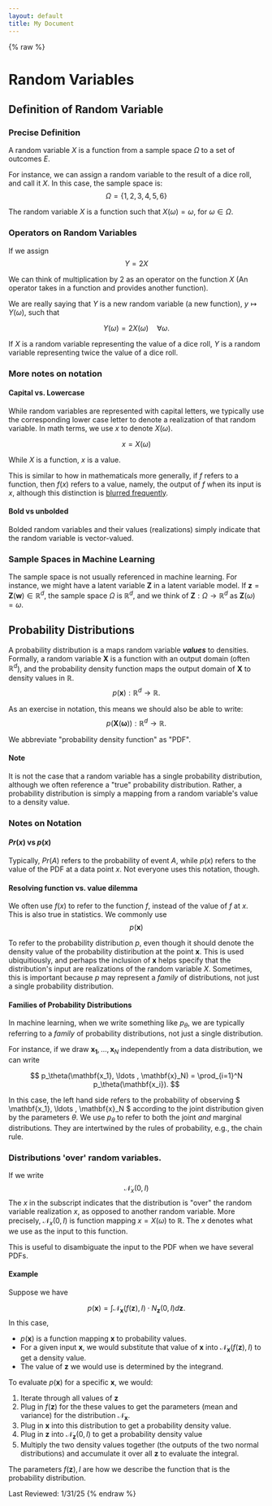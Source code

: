 ```yaml
---
layout: default
title: My Document
---
```

{% raw %}

# Random Variables

## Definition of Random Variable

<!-- ### Practical Definition
In machine learning, it suffices to think of a random variable simply as a 'variable', or a placeholder for a number or vector. There are notions of probability and randomness associated with it, but these can be associated with other constructs, like probability distributions.

For instance,

$$
y = 2z
$$
Means 'take the value that $z$ takes, and multiply it by $2$ to get $y$. There is no concept of 'randomness' yet introduced. -->

### Precise Definition

A random variable $X$ is a function from a sample space $\Omega$ to a set of outcomes $E$.

For instance, we can assign a random variable to the result of a dice roll, and call it $X$. In this case, the sample space is:
$$\Omega = \{1,2,3,4,5,6\}$$

The random variable $X$ is a function such that $X(\omega) = \omega$, for $\omega \in \Omega$.

<!-- It might seem redundant to define a random variable as a function, but it is conceptually useful because functions can take on multiple values depending on their input. If we think of $X$ as a function, it is easier to cope with the possibility that $X$ may take on more than one value. -->

### Operators on Random Variables
If we assign
$$
Y = 2X
$$

We can think of multiplication by $2$ as an operator on the function $X$ (An operator takes in a function and provides another function).

We are really saying that $Y$ is a new random variable (a new function), $y \mapsto Y(\omega)$, such that

$$
Y(\omega) = 2X(\omega) \quad \forall \omega.
$$

If $X$ is a random variable representing the value of a dice roll, $Y$ is a random variable representing twice the value of a dice roll.

### More notes on notation
#### Capital vs. Lowercase
While random variables are represented with capital letters, we typically use the corresponding lower case letter to denote a realization of that random variable. In math terms, we use $x$ to denote $X(\omega)$. 

$$
x = X(\omega)
$$

While $X$ is a function, $x$ is a value.

This is similar to how in mathematicals more generally, if $f$ refers to a function, then $f(x)$ refers to a value, namely, the output of $f$ when its input is $x$, although this distinction is [blurred frequently](https://en.wikipedia.org/wiki/Abuse_of_notation#Function_notation).

#### Bold vs unbolded
Bolded random variables and their values (realizations) simply indicate that the random variable is vector-valued.



### Sample Spaces in Machine Learning
The sample space is not usually referenced in machine learning. For instance, we might have a latent variable $\mathbf{Z}$ in a latent variable model. If $\mathbf{z} = \mathbf{Z}(\mathbf{w}) \in \mathbb{R}^d$, the sample space $\Omega$ is $\mathbb{R}^d$, and we think of $\mathbf{Z} : \Omega \rightarrow \mathbb{R}^d$ as $\mathbf{Z}(\omega) = \omega$.


## Probability Distributions
A probability distribution is a maps random variable ***values*** to densities. Formally, a random variable $\mathbf{X}$ is a function with an output domain (often $\mathbb{R}^d$), and the probability density function maps the output domain of $\mathbf{X}$ to density values in $\mathbb{R}$.
$$
p(\mathbf{x}) : \mathbb{R}^d \rightarrow \mathbb{R}.
$$

As an exercise in notation, this means we should also be able to write:
$$
p\left(\mathbf{X}(\mathbf{\omega})\right) : \mathbb{R}^d \rightarrow \mathbb{R}.
$$

We abbreviate "probability density function" as "PDF".


#### Note
It is not the case that a random variable has a single probability distribution, although we often reference a "true" probability distribution. Rather, a probability distribution is simply a mapping from a random variable's value to a density value.

### Notes on Notation
#### $Pr(x)$ vs $p(x)$
Typically, $Pr(A)$ refers to the probability of event $A$, while $p(x)$ refers to the value of the PDF at a data point $x$. Not everyone uses this notation, though.

#### Resolving function vs. value dilemma
We often use $f(x)$ to refer to the function $f$, instead of the value of $f$ at $x$. This is also true in statistics. We commonly use
$$
p(\mathbf{x})
$$

To refer to the probability distribution $p$, even though it should denote the density value of the probability distiribution at the point $\mathbf{x}$. This is used ubiquitiously, and perhaps the inclusion of $\mathbf{x}$ helps specify that the distribution's input are realizations of the random variable $X$. Sometimes, this is important because $p$ may represent a *family* of distributions, not just a single probability distribution.


#### Families of Probability Distributions
In machine learning, when we write something like $p_\theta$, we are typically referring to a *family* of probability distributions, not just a single distribution.

For instance, if we draw $\mathbf{x_1}, \ldots , \mathbf{x}_N$ independently from a data distribution, we can write

$$
p_\theta(\mathbf{x_1}, \ldots , \mathbf{x}_N) = \prod_{i=1}^N p_\theta(\mathbf{x_i}).
$$

In this case, the left hand side refers to the probability of observing $ \mathbf{x_1}, \ldots , \mathbf{x}_N $ according to the joint distribution given by the parameters $\theta$. We use $p_\theta$ to refer to both the joint *and* marginal distributions. They are intertwined by the rules of probability, e.g., the chain rule.




### Distributions 'over' random variables.
If we write
$$
\mathcal{N}_x(0,I)
$$
The $x$ in the subscript indicates that the distribution is "over" the random variable realization $x$, as opposed to another random variable. More precisely, $\mathcal{N}_x(0,I)$ is function mapping $x = X(\omega)$ to $\mathbb{R}$. The $x$ denotes what we use as the input to this function.

This is useful to disambiguate the input to the PDF when we have several PDFs.

#### Example

Suppose we have 

$$
p(\mathbf{x}) = \int \mathcal{N}_\mathbf{x}(f(\mathbf{z}), I) \cdot N_\mathbf{z}(0,I) d\mathbf{z}.
$$
In this case,


- $p(\mathbf{x})$ is a function mapping $\mathbf{x}$ to probability values.
- For a given input $\mathbf{x}$, we would substitute that value of $\mathbf{x}$ into $\mathcal{N}_\mathbf{x}(f(\mathbf{z}), I)$ to get a density value.
- The value of $\mathbf{z}$ we would use is determined by the integrand.


To evaluate $p(\mathbf{x})$ for a specific $\mathbf{x}$, we would:
1. Iterate through all values of $\mathbf{z}$
2. Plug in $f(\mathbf{z})$ for the these values to get the parameters (mean and variance) for the distribution $\mathcal{N}_\mathbf{x}$.
3. Plug in $\mathbf{x}$ into this distribution to get a probability density value.
4. Plug in $\mathbf{z}$ into $\mathcal{N}_\mathbf{z}(0,I)$ to get a probability density value
5. Multiply the two density values together (the outputs of the two normal distributions) and accumulate it over all $\mathbf{z}$ to evaluate the integral.

The parameters $f(\mathbf{z}), I$ are how we describe the function that is the probability distribution.

Last Reviewed: 1/31/25
{% endraw %}
